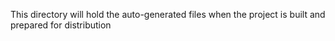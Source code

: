 This directory will hold the auto-generated files when the project is built and prepared for distribution
